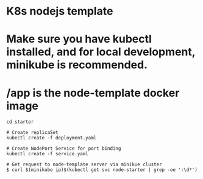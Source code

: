 # K8s nodejs template

# Make sure you have kubectl installed, and for local development, minikube is recommended.

# /app is the node-template docker image

```
cd starter

# Create replicaSet
kubectl create -f deployment.yaml

# Create NodePort Service for port binding
kubectl create -f service.yaml

# Get request to node-template server via minikue cluster
$ curl $(minikube ip)$(kubectl get svc node-starter | grep -oe ':\d*')
```
